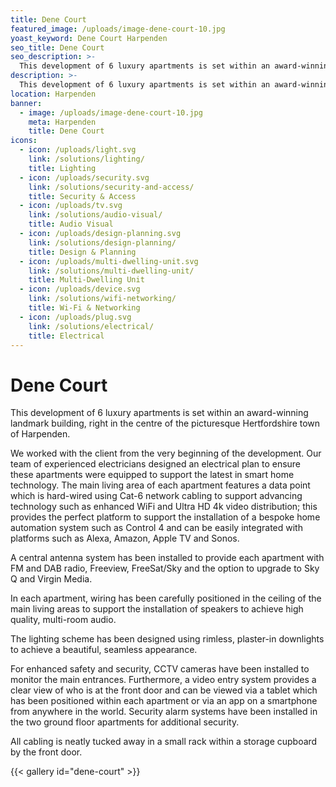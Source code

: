 ```yaml
---
title: Dene Court
featured_image: /uploads/image-dene-court-10.jpg
yoast_keyword: Dene Court Harpenden
seo_title: Dene Court
seo_description: >-
  This development of 6 luxury apartments is set within an award-winning landmark building, right in the centre of the picturesque Hertfordshire town of Harpenden.
description: >-
  This development of 6 luxury apartments is set within an award-winning landmark building, right in the centre of the picturesque Hertfordshire town of Harpenden.
location: Harpenden
banner:
  - image: /uploads/image-dene-court-10.jpg
    meta: Harpenden
    title: Dene Court
icons:
  - icon: /uploads/light.svg
    link: /solutions/lighting/
    title: Lighting
  - icon: /uploads/security.svg
    link: /solutions/security-and-access/
    title: Security & Access  
  - icon: /uploads/tv.svg
    link: /solutions/audio-visual/
    title: Audio Visual  
  - icon: /uploads/design-planning.svg
    link: /solutions/design-planning/
    title: Design & Planning  
  - icon: /uploads/multi-dwelling-unit.svg
    link: /solutions/multi-dwelling-unit/
    title: Multi-Dwelling Unit 
  - icon: /uploads/device.svg
    link: /solutions/wifi-networking/
    title: Wi-Fi & Networking  
  - icon: /uploads/plug.svg
    link: /solutions/electrical/
    title: Electrical  
---
```

# Dene Court

This development of 6 luxury apartments is set within an award-winning landmark building, right in the centre of the picturesque Hertfordshire town of Harpenden.

We worked with the client from the very beginning of the development. Our team of experienced electricians designed an electrical plan to ensure these apartments were equipped to support the latest in smart home technology. The main living area of each apartment features a data point which is hard-wired using Cat-6 network cabling to support advancing technology such as enhanced WiFi and Ultra HD 4k video distribution; this provides the perfect platform to support the installation of a bespoke home automation system such as Control 4 and can be easily integrated with platforms such as Alexa, Amazon, Apple TV and Sonos.

A central antenna system has been installed to provide each apartment with FM and DAB radio, Freeview, FreeSat/Sky and the option to upgrade to Sky Q and Virgin Media.

In each apartment, wiring has been carefully positioned in the ceiling of the main living areas to support the installation of speakers to achieve high quality, multi-room audio. 

The lighting scheme has been designed using rimless, plaster-in downlights to achieve a beautiful, seamless appearance.

For enhanced safety and security, CCTV cameras have been installed to monitor the main entrances. Furthermore, a video entry system provides a clear view of who is at the front door and can be viewed via a tablet which has been positioned within each apartment or via an app on a smartphone from anywhere in the world. Security alarm systems have been installed in the two ground floor apartments for additional security.

All cabling is neatly tucked away in a small rack within a storage cupboard by the front door.

{{< gallery id="dene-court" >}}
